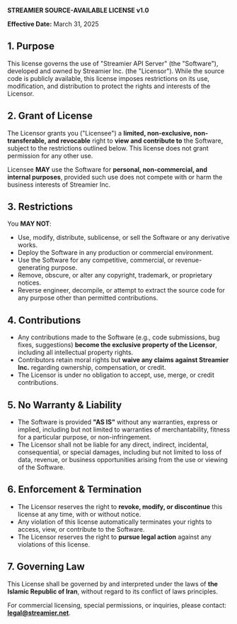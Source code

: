 **STREAMIER SOURCE-AVAILABLE LICENSE v1.0**

**Effective Date:** March 31, 2025

## 1. Purpose

This license governs the use of "Streamier API Server" (the "Software"), developed and owned by Streamier Inc. (the "Licensor"). While the source code is publicly available, this license imposes restrictions on its use, modification, and distribution to protect the rights and interests of the Licensor.

## 2. Grant of License

The Licensor grants you ("Licensee") a **limited, non-exclusive, non-transferable, and revocable** right to **view and contribute to** the Software, subject to the restrictions outlined below. This license does not grant permission for any other use.

Licensee **MAY** use the Software for **personal, non-commercial, and internal purposes**, provided such use does not compete with or harm the business interests of Streamier Inc.

## 3. Restrictions

You **MAY NOT**:

- Use, modify, distribute, sublicense, or sell the Software or any derivative works.
- Deploy the Software in any production or commercial environment.
- Use the Software for any competitive, commercial, or revenue-generating purpose.
- Remove, obscure, or alter any copyright, trademark, or proprietary notices.
- Reverse engineer, decompile, or attempt to extract the source code for any purpose other than permitted contributions.

## 4. Contributions

- Any contributions made to the Software (e.g., code submissions, bug fixes, suggestions) **become the exclusive property of the Licensor**, including all intellectual property rights.
- Contributors retain moral rights but **waive any claims against Streamier Inc.** regarding ownership, compensation, or credit.
- The Licensor is under no obligation to accept, use, merge, or credit contributions.

## 5. No Warranty & Liability

- The Software is provided **"AS IS"** without any warranties, express or implied, including but not limited to warranties of merchantability, fitness for a particular purpose, or non-infringement.
- The Licensor shall not be liable for any direct, indirect, incidental, consequential, or special damages, including but not limited to loss of data, revenue, or business opportunities arising from the use or viewing of the Software.

## 6. Enforcement & Termination

- The Licensor reserves the right to **revoke, modify, or discontinue** this license at any time, with or without notice.
- Any violation of this license automatically terminates your rights to access, view, or contribute to the Software.
- The Licensor reserves the right to **pursue legal action** against any violations of this license.

## 7. Governing Law

This License shall be governed by and interpreted under the laws of **the Islamic Republic of Iran**, without regard to its conflict of laws principles.

For commercial licensing, special permissions, or inquiries, please contact: **legal@streamier.net**.

